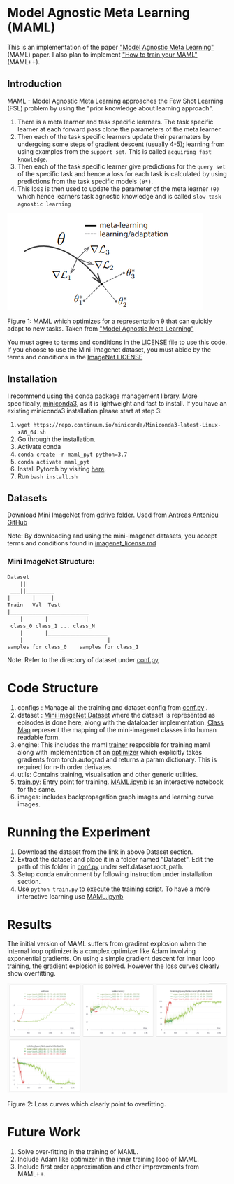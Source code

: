 # Model Agnostic Meta Learning (MAML)
This is an implementation of the paper ["Model Agnostic Meta Learning"](https://arxiv.org/abs/1703.03400) (MAML) paper.
I also plan to implement ["How to train your MAML"](https://arxiv.org/abs/1810.09502) (MAML++).

## Introduction

MAML - Model Agnostic Meta Learning approaches the Few Shot Learning (FSL) problem by using the "prior knowledge about learning approach". 
1. There is a meta learner and task specific learners. The task specific learner at each forward pass clone the parameters of the meta learner. 
2. Then each of the task specific learners update their paramaters by undergoing some steps of gradient descent (usually 4-5); learning from using examples from the ```support set```. This is called ```acquiring fast knowledge```.  
3. Then each of the task specific learner give predictions for the ```query set``` of the specific task and hence a loss for each task is calculated by using predictions from the task specific models ```(θ*)```. 
4. This loss is then used to update the parameter of the meta learner ```(θ)``` which hence learners task agnostic knowledge and is called ```slow task agnostic learning```

![alt text](./images/meta_learner.png)

Figure 1: MAML which optimizes for a representation θ that can quickly adapt to new tasks. Taken from ["Model Agnostic Meta Learning"](https://arxiv.org/abs/1703.03400)



You must agree to terms and conditions in the [LICENSE](./LICENSE) file to use this code. If you choose to use the Mini-Imagenet dataset, you must abide by the terms and conditions in the [ImageNet LICENSE](./ImageNetLicense.md)

## Installation

I recommend 
using the conda package management library. More specifically, 
[miniconda3](https://repo.continuum.io/miniconda/Miniconda3-latest-Linux-x86_64.sh), as it is lightweight and fast to install.
If you have an existing miniconda3 installation please start at step 3:
 1. ```wget https://repo.continuum.io/miniconda/Miniconda3-latest-Linux-x86_64.sh```
 2. Go through the installation.
 3. Activate conda
 4. ```conda create -n maml_pyt python=3.7```
 5. ```conda activate maml_pyt```
 6. Install Pytorch by visiting [here](https://pytorch.org/get-started/locally/).
 7. Run ```bash install.sh```


## Datasets

Download Mini ImageNet from [gdrive folder](https://drive.google.com/file/d/1qQCoGoEJKUCQkk8roncWH7rhPN7aMfBr/view?usp=sharing). Used from [Antreas Antoniou GitHub](https://github.com/AntreasAntoniou/HowToTrainYourMAMLPytorch)


Note: By downloading and using the mini-imagenet datasets, you accept terms and conditions found in [imagenet_license.md](./ImageNetLicense.md) 

### Mini ImageNet Structure:

```
Dataset
    ||
 ___||_________
|       |     |
Train   Val  Test
|_________________________
    |       |            |
 class_0 class_1 ... class_N
    |       |___________________
    |                           |
samples for class_0    samples for class_1
```
Note: Refer to the directory of dataset under [conf.py](./configs/conf.py)

# Code Structure
1. configs : Manage all the training and dataset config from [conf.py](./configs/conf.py) .
2. dataset : [Mini ImageNet Dataset](./dataset/datasets.py) where the dataset is represented as episodes is done here, along with the dataloader implementation. [Class Map](./dataset/classmap.csv) represent the mapping of the mini-imagenet classes into human readable form.
3. engine: This includes the maml [trainer](./engine/trainer.py) resposible for training maml along with implementation of an [optimizer](./engine/optimizers.py) which explicitly takes gradients from torch.autograd and returns a param dictionary. This is required for n-th order derivates.
4. utils: Contains training, visualisation and other generic utilities.
5. [train.py](./train.py): Entry point for training. [MAML.ipynb](./MAML.ipynb) is an interactive notebook for the same.
6. images: includes backpropagation graph images and learning curve images.

# Running the Experiment
1. Download the dataset from the link in above Dataset section.
2. Extract the dataset and place it in a folder named "Dataset". Edit the path of this folder in [conf.py](./configs/conf.py) under self.dataset.root_path.
3. Setup conda environment by following instruction under installation section.
4. Use ```python train.py``` to execute the training script. To have a more interactive learning use [MAML.ipynb](./MAML.ipynb)
 
# Results

The initial version of MAML suffers from gradient explosion when the internal loop optimizer is a complex optimizer like Adam involving exponential gradients. On using a simple gradient descent for inner loop training, the gradient explosion is solved. However the loss curves clearly show overfitting. 

![alt text](./images/loss.png)

Figure 2: Loss curves which clearly point to overfitting.

# Future Work

1. Solve over-fitting in the training of MAML.
2. Include Adam like optimizer in the inner training loop of MAML.
3. Include first order approximation and other improvements from MAML++.
 